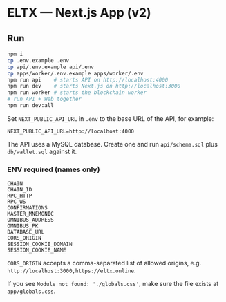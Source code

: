 # ELTX — Next.js App (v2)

## Run
```bash
npm i
cp .env.example .env
cp api/.env.example api/.env
cp apps/worker/.env.example apps/worker/.env
npm run api    # starts API on http://localhost:4000
npm run dev    # starts Next.js on http://localhost:3000
npm run worker # starts the blockchain worker
# run API + Web together
npm run dev:all
```

Set `NEXT_PUBLIC_API_URL` in `.env` to the base URL of the API, for example:

```
NEXT_PUBLIC_API_URL=http://localhost:4000
```

The API uses a MySQL database. Create one and run `api/schema.sql` plus `db/wallet.sql` against it.

### ENV required (names only)
```
CHAIN
CHAIN_ID
RPC_HTTP
RPC_WS
CONFIRMATIONS
MASTER_MNEMONIC
OMNIBUS_ADDRESS
OMNIBUS_PK
DATABASE_URL
CORS_ORIGIN
SESSION_COOKIE_DOMAIN
SESSION_COOKIE_NAME
```

`CORS_ORIGIN` accepts a comma-separated list of allowed origins, e.g. `http://localhost:3000,https://eltx.online`.

If you see `Module not found: './globals.css'`, make sure the file exists at `app/globals.css`.
